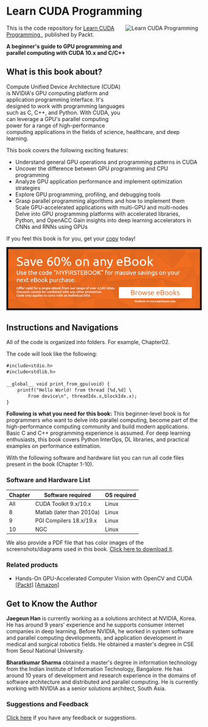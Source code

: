 # Learn CUDA Programming 

<a href="https://www.packtpub.com/application-development/cuda-cookbook?utm_source=github&utm_medium=repository&utm_campaign=9781788996242"><img src="https://www.packtpub.com/media/catalog/product/cache/e4d64343b1bc593f1c5348fe05efa4a6/9/7/9781788996242-original.jpeg" alt="Learn CUDA Programming " height="256px" align="right"></a>

This is the code repository for [Learn CUDA Programming ](https://www.packtpub.com/application-development/cuda-cookbook?utm_source=github&utm_medium=repository&utm_campaign=9781788996242), published by Packt.

**A beginner's guide to GPU programming and parallel computing with CUDA 10.x and C/C++**

## What is this book about?
Compute Unified Device Architecture (CUDA) is NVIDIA's GPU computing platform and application programming interface. It's designed to work with programming languages such as C, C++, and Python. With CUDA, you can leverage a GPU's parallel computing power for a range of high-performance computing applications in the fields of science, healthcare, and deep learning.


This book covers the following exciting features:
* Understand general GPU operations and programming patterns in CUDA 
* Uncover the difference between GPU programming and CPU programming 
* Analyze GPU application performance and implement optimization strategies 
* Explore GPU programming, profiling, and debugging tools 
* Grasp parallel programming algorithms and how to implement them 
Scale GPU-accelerated applications with multi-GPU and multi-nodes 
Delve into GPU programming platforms with accelerated libraries, Python, and OpenACC 
Gain insights into deep learning accelerators in CNNs and RNNs using GPUs

If you feel this book is for you, get your [copy](https://www.amazon.com/dp/1788996240) today!

<a href="https://www.packtpub.com/?utm_source=github&utm_medium=banner&utm_campaign=GitHubBanner"><img src="https://raw.githubusercontent.com/PacktPublishing/GitHub/master/GitHub.png" 
alt="https://www.packtpub.com/" border="5" /></a>

## Instructions and Navigations
All of the code is organized into folders. For example, Chapter02.

The code will look like the following:
```
#include<stdio.h>
#include<stdlib.h>

__global__ void print_from_gpu(void) {
    printf("Hello World! from thread [%d,%d] \
        From device\n", threadIdx.x,blockIdx.x);
}
```

**Following is what you need for this book:**
This beginner-level book is for programmers who want to delve into parallel computing, become part of the high-performance computing community and build modern applications. Basic C and C++ programming experience is assumed. For deep learning enthusiasts, this book covers Python InterOps, DL libraries, and practical examples on performance estimation.

With the following software and hardware list you can run all code files present in the book (Chapter 1-10).
### Software and Hardware List
| Chapter | Software required | OS required |
| -------- | ------------------------------------ | ----------------------------------- |
| All | CUDA Toolkit 9.x/10.x | Linux |
| 8 | Matlab (later than 2010a) | Linux |
| 9 | PGI Compilers 18.x/19.x | Linux |
| 10 | NGC | Linux |

We also provide a PDF file that has color images of the screenshots/diagrams used in this book. [Click here to download it](https://static.packt-cdn.com/downloads/9781788996242_ColorImages.pdf).

### Related products
* Hands-On GPU-Accelerated Computer Vision with OpenCV and CUDA  [[Packt]](https://www.packtpub.com/application-development/hands-gpu-accelerated-computer-vision-opencv-and-cuda?utm_source=github&utm_medium=repository&utm_campaign=9781789348293) [[Amazon]](https://www.amazon.com/dp/1789348293)

## Get to Know the Author
**Jaegeun Han**
is currently working as a solutions architect at NVIDIA, Korea. He has around 9 years' experience and he supports consumer internet companies in deep learning. Before NVIDIA, he worked in system software and parallel computing developments, and application development in medical and surgical robotics fields. He obtained a master's degree in CSE from Seoul National University.

**Bharatkumar Sharma**
obtained a master's degree in information technology from the Indian Institute of Information Technology, Bangalore. He has around 10 years of development and research experience in the domains of software architecture and distributed and parallel computing. He is currently working with NVIDIA as a senior solutions architect, South Asia.

### Suggestions and Feedback
[Click here](https://docs.google.com/forms/d/e/1FAIpQLSdy7dATC6QmEL81FIUuymZ0Wy9vH1jHkvpY57OiMeKGqib_Ow/viewform) if you have any feedback or suggestions.
